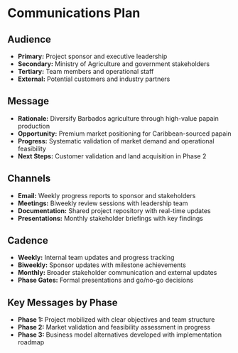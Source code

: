 # Communications Plan

## Audience

- **Primary:** Project sponsor and executive leadership
- **Secondary:** Ministry of Agriculture and government stakeholders
- **Tertiary:** Team members and operational staff
- **External:** Potential customers and industry partners

## Message

- **Rationale:** Diversify Barbados agriculture through high-value papain production
- **Opportunity:** Premium market positioning for Caribbean-sourced papain
- **Progress:** Systematic validation of market demand and operational feasibility
- **Next Steps:** Customer validation and land acquisition in Phase 2

## Channels

- **Email:** Weekly progress reports to sponsor and stakeholders
- **Meetings:** Biweekly review sessions with leadership team
- **Documentation:** Shared project repository with real-time updates
- **Presentations:** Monthly stakeholder briefings with key findings

## Cadence

- **Weekly:** Internal team updates and progress tracking
- **Biweekly:** Sponsor updates with milestone achievements
- **Monthly:** Broader stakeholder communication and external updates
- **Phase Gates:** Formal presentations and go/no-go decisions

## Key Messages by Phase

- **Phase 1:** Project mobilized with clear objectives and team structure
- **Phase 2:** Market validation and feasibility assessment in progress
- **Phase 3:** Business model alternatives developed with implementation roadmap
